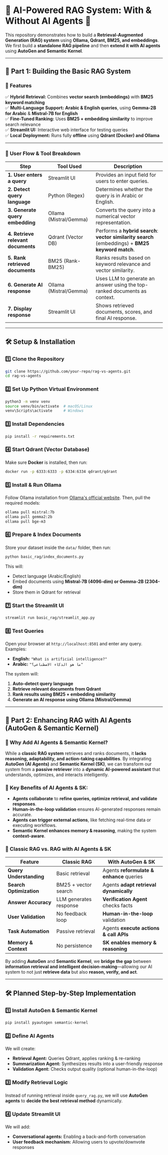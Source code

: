 # 🧠 AI-Powered RAG System: With & Without AI Agents 🚀  

This repository demonstrates how to build a **Retrieval-Augmented Generation (RAG) system** using **Ollama, Qdrant, BM25, and embeddings**.  
We first build a **standalone RAG pipeline** and then **extend it with AI agents** using **AutoGen and Semantic Kernel**.

---

## 📌 **Part 1: Building the Basic RAG System**

### 📝 **Features**
✅ **Hybrid Retrieval:** Combines **vector search (embeddings)** with **BM25 keyword matching**  
✅ **Multi-Language Support:** **Arabic & English queries**, using **Gemma-2B for Arabic** & **Mistral-7B for English**  
✅ **Fine-Tuned Ranking:** Uses **BM25 + embedding similarity** to improve search relevance  
✅ **Streamlit UI:** Interactive web interface for testing queries  
✅ **Local Deployment:** Runs fully **offline** using **Qdrant (Docker) and Ollama**  

---

### 🔄 **User Flow & Tool Breakdown**

| **Step**                     | **Tool Used**            | **Description** |
|------------------------------|-------------------------|----------------|
| **1. User enters a query**    | Streamlit UI            | Provides an input field for users to enter queries. |
| **2. Detect query language**  | Python (Regex)          | Determines whether the query is in Arabic or English. |
| **3. Generate query embedding** | Ollama (Mistral/Gemma) | Converts the query into a numerical vector representation. |
| **4. Retrieve relevant documents** | Qdrant (Vector DB)  | Performs a **hybrid search**: **vector similarity search** (embeddings) + **BM25 keyword match**. |
| **5. Rank retrieved documents** | BM25 (Rank-BM25)       | Ranks results based on keyword relevance and vector similarity. |
| **6. Generate AI response**   | Ollama (Mistral/Gemma)  | Uses LLM to generate an answer using the top-ranked documents as context. |
| **7. Display response**       | Streamlit UI            | Shows retrieved documents, scores, and final AI response. |

---

## 🛠️ **Setup & Installation**  

### **1️⃣ Clone the Repository**
```bash
git clone https://github.com/your-repo/rag-vs-agents.git
cd rag-vs-agents
```

### **2️⃣ Set Up Python Virtual Environment**
```bash
python3 -m venv venv
source venv/bin/activate  # macOS/Linux
venv\Scripts\activate     # Windows
```

### **3️⃣ Install Dependencies**
```bash
pip install -r requirements.txt
```

### **4️⃣ Start Qdrant (Vector Database)**
Make sure **Docker** is installed, then run:
```bash
docker run -p 6333:6333 -p 6334:6334 qdrant/qdrant
```

### **5️⃣ Install & Run Ollama**
Follow Ollama installation from [Ollama's official website](https://ollama.com). Then, pull the required models:
```bash
ollama pull mistral:7b
ollama pull gemma2:2b
ollama pull bge-m3
```

### **6️⃣ Prepare & Index Documents**
Store your dataset inside the `data/` folder, then run:
```bash
python basic_rag/index_documents.py
```
This will:
- Detect language (Arabic/English)
- Embed documents using **Mistral-7B (4096-dim) or Gemma-2B (2304-dim)**
- Store them in Qdrant for retrieval

### **7️⃣ Start the Streamlit UI**
```bash
streamlit run basic_rag/streamlit_app.py
```

### **8️⃣ Test Queries**
Open your browser at `http://localhost:8501` and enter any query.  
Examples:  
- **English:** `"What is artificial intelligence?"`  
- **Arabic:** `"ما هو الذكاء الاصطناعي؟"`

The system will:
1. **Auto-detect query language**
2. **Retrieve relevant documents from Qdrant**
3. **Rank results using BM25 + embedding similarity**
4. **Generate an AI response using Ollama (Mistral/Gemma)**

---

## 📌 **Part 2: Enhancing RAG with AI Agents (AutoGen & Semantic Kernel)**

### 🤖 Why Add AI Agents & Semantic Kernel?
While a **classic RAG system** retrieves and ranks documents, it **lacks reasoning, adaptability, and action-taking capabilities**. By integrating **AutoGen (AI Agents)** and **Semantic Kernel (SK)**, we can transform our system from a **passive retriever** into a **dynamic AI-powered assistant** that understands, optimizes, and interacts intelligently.

### 🔹 Key Benefits of AI Agents & SK:
- **Agents collaborate** to **refine queries, optimize retrieval, and validate responses**.
- **Human-in-the-loop validation** ensures AI-generated responses remain accurate.
- **Agents can trigger external actions**, like fetching real-time data or executing workflows.
- **Semantic Kernel enhances memory & reasoning**, making the system **context-aware**.

### 🚀 Classic RAG vs. RAG with AI Agents & SK

| **Feature**             | **Classic RAG**            | **With AutoGen & SK**                 |
|-------------------------|---------------------------|---------------------------------------|
| **Query Understanding** | Basic retrieval           | Agents **reformulate & enhance** queries |
| **Search Optimization** | BM25 + vector search      | Agents **adapt retrieval dynamically** |
| **Answer Accuracy**     | LLM generates response    | **Verification Agent** checks facts  |
| **User Validation**     | No feedback loop         | **Human-in-the-loop** validation      |
| **Task Automation**     | Passive retrieval        | Agents **execute actions & call APIs** |
| **Memory & Context**    | No persistence           | **SK enables memory & reasoning**     |

By adding **AutoGen** and **Semantic Kernel**, we **bridge the gap** between **information retrieval and intelligent decision-making**—allowing our AI system to not just **retrieve data** but also **reason, verify, and act**.

---

## 🛠️ **Planned Step-by-Step Implementation**
### **1️⃣ Install AutoGen & Semantic Kernel**
```bash
pip install pyautogen semantic-kernel
```

### **2️⃣ Define AI Agents**
We will create:
- **Retrieval Agent:** Queries Qdrant, applies ranking & re-ranking  
- **Summarization Agent:** Synthesizes results into a user-friendly response  
- **Validation Agent:** Checks output quality (optional human-in-the-loop)  

### **3️⃣ Modify Retrieval Logic**
Instead of running retrieval inside `query_rag.py`, we will use **AutoGen agents** to **decide the best retrieval method** dynamically.

### **4️⃣ Update Streamlit UI**
We will add:
- **Conversational agents:** Enabling a back-and-forth conversation  
- **User feedback mechanism:** Allowing users to upvote/downvote responses  